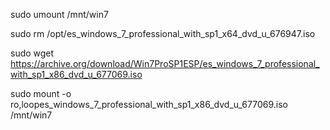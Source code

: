 sudo umount /mnt/win7

sudo rm /opt/es_windows_7_professional_with_sp1_x64_dvd_u_676947.iso

sudo wget https://archive.org/download/Win7ProSP1ESP/es_windows_7_professional_with_sp1_x86_dvd_u_677069.iso

sudo mount -o ro,loopes_windows_7_professional_with_sp1_x86_dvd_u_677069.iso /mnt/win7

